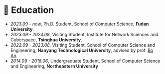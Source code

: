 

# 📖 Education
- *2023.09 - now*, Ph.D. Student, School of Computer Science, **Fudan University**.
- *2023.09 - 2024.08*, Visiting Student, Institute for Network Sciences and Cyberspace, **Tsinghua University**.
- *2022.09 - 2023.08*, Visiting Student, School of Computer Science and Engineering, **Nanyang Technological University**, advised by prof. <a href='https://personal.ntu.edu.sg/boan/'>Bo An</a>.
- *2014.09 - 2018.06*, Undergraduate Student, School of Computer Science and Engineering, **Northeastern University**